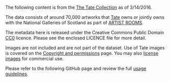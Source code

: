 The following content is from the [The Tate Collection](https://github.com/tategallery/collection) as of 3/14/2016.  

The data consists of around 70,000 artworks that [Tate](http://www.tate.org.uk/) owns or jointly owns with the National Galleries of Scotland as part of [ARTIST ROOMS](http://www.tate.org.uk/artist-rooms).

The metadata here is released under the Creative Commons Public Domain [CC0](http://creativecommons.org/publicdomain/zero/1.0/) licence. Please see the enclosed LICENCE file for more detail.

Images are not included and are not part of the dataset. Use of Tate images is covered on the
[Copyright and permissions](http://www.tate.org.uk/about/who-we-are/policies-and-procedures/website-terms-use/copyright-and-permissions) page. You may also [license images](http://tate-images.com) for commercial use.

Please refer to the following GitHub page and review the full [usage guidelines](https://github.com/tategallery/collection).